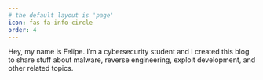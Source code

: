 ```yaml
---
# the default layout is 'page'
icon: fas fa-info-circle
order: 4
---
```


Hey, my name is Felipe. I’m a cybersecurity student and I created this blog to share stuff about malware, reverse engineering, exploit development, and other related topics.
